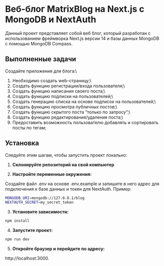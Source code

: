 # Веб-блог MatrixBlog на Next.js с MongoDB и NextAuth

Данный проект представляет собой веб блог, который разработан с использованием фреймворка Next.js версии 14 и базы данных MongoDB с помощью MongoDB Compass.

## Выполненные задачи

Создайте приложения для блога:\

1. Необходимо создать web-страницу;\
2. Создать функцию регистрации/входа пользователя;\
3. Создать функцию написания своего поста;\
4. Создать функцию подписки на пользователей;\
5. Создать генерацию списка на основе подписок на пользователей;\
6. Создать функцию просмотра публичных постов;\
7. Создать функцию скрытого поста “только по запросу”;\
8. Создать функцию редактирования/удаления поста;\
9. Предоставить возможность пользователю добавлять и сортировать посты по тегам;

## Установка

Следуйте этим шагам, чтобы запустить проект локально:

1. **Склонируйте репозиторий на свой компьютер**

2. **Настройте переменные окружения:**

Создайте файл .env на основе .env.example и запишите в него адрес для подключения к базе данных и токен для NextAuth. Пример:

```bash
MONGODB_URI=mongodb://127.0.0.1/blog
NEXTAUTH_SECRET=my_secret_token
```

3. **Установите зависимости:**

```bash
npm install
```

4. **Запустите проект:**

```bash
npm run dev
```

5. **Откройте браузер и перейдите по адресу:**

http://localhost:3000.
